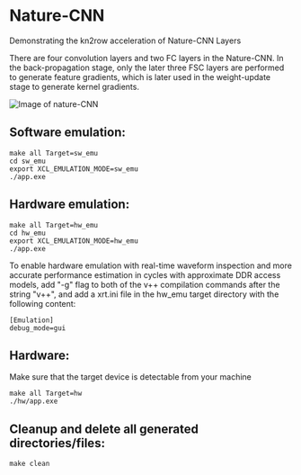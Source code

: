 # Nature-CNN
Demonstrating the kn2row acceleration of Nature-CNN Layers

There are four convolution layers and two FC layers in the Nature-CNN. In the back-propagation stage, only the later three FSC layers are performed to generate feature gradients, which is later used in the weight-update stage to generate kernel gradients.

![Image of nature-CNN](https://github.com/Anonymous-Author-A/FPGA-FSC/blob/main/images/nature_cnn.png)

## Software emulation:
```
make all Target=sw_emu
cd sw_emu
export XCL_EMULATION_MODE=sw_emu
./app.exe
```
## Hardware emulation:
```
make all Target=hw_emu
cd hw_emu
export XCL_EMULATION_MODE=hw_emu
./app.exe
```
To enable hardware emulation with real-time waveform inspection and more accurate performance estimation in cycles with approximate DDR access models, add "-g" flag to both of the v++ compilation commands after the string "v++", and add a xrt.ini file in the hw_emu target directory with the following content:
```
[Emulation]
debug_mode=gui
```
## Hardware:
Make sure that the target device is detectable from your machine
```
make all Target=hw
./hw/app.exe
```

## Cleanup and delete all generated directories/files:
```
make clean
```
